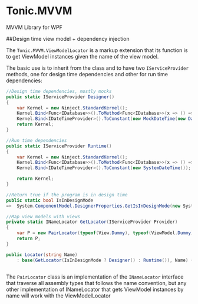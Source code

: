 # Tonic.MVVM
MVVM Library for WPF

##Design time view model + dependency injection

The `Tonic.MVVM.ViewModelLocator` is a markup extension that its function 
is to get ViewModel instances given the name of the view model.

The basic use is to inherit from the class and to have two `IServiceProvider` methods, one for design time dependencies and other for run time dependencies:

```c#
//Design time dependencies, mostly mocks
public static IServiceProvider Designer()
{
    var Kernel = new Ninject.StandardKernel();
    Kernel.Bind<Func<IDatabase>>().ToMethod<Func<IDatabase>>(x => () => new InMemoryDatabase(new MockContext()));
    Kernel.Bind<IDateTimeProvider>().ToConstant(new MockDateTime(new DateTime(2013, 05, 27)));
    return Kernel;
}

//Run time dependencies
public static IServiceProvider Runtime()
{
    var Kernel = new Ninject.StandardKernel();
    Kernel.Bind<Func<IDatabase>>().ToMethod<Func<IDatabase>>(x => () => new ContextDatabase(new Db()));
    Kernel.Bind<IDateTimeProvider>().ToConstant(new SystemDateTime());

    return Kernel;
}

//Return true if the program is in design time
public static bool IsInDesignMode
=>  System.ComponentModel.DesignerProperties.GetIsInDesignMode(new System.Windows.DependencyObject());

//Map view models with views
private static INameLocator GetLocator(IServiceProvider Provider)
{
    var P = new PairLocator(typeof(View.Dummy), typeof(ViewModel.Dummy), Provider);
    return P;
}

public Locator(string Name)
    : base(GetLocator(IsInDesignMode ? Designer() : Runtime()), Name) { }
    

```

The `PairLocator` class is an implementation of the `INameLocator` 
interface that traverse all assembly types that follows the name convention, 
but any other implementation of INameLocator that gets ViewModel instances by name will work with the ViewModelLocator
